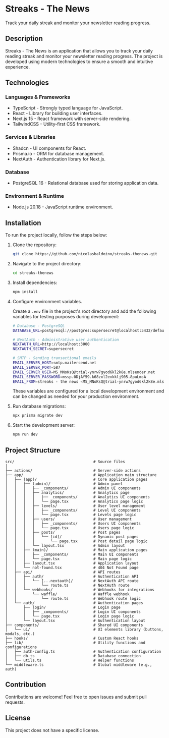# Streaks - The News

Track your daily streak and monitor your newsletter reading progress.

## Description

Streaks - The News is an application that allows you to track your daily reading streak and monitor your newsletter reading progress. The project is developed using modern technologies to ensure a smooth and intuitive experience.

## Technologies

### Languages & Frameworks
- TypeScript - Strongly typed language for JavaScript.
- React - Library for building user interfaces.
- Next.js 15 - React framework with server-side rendering.
- TailwindCSS - Utility-first CSS framework.

### Services & Libraries
- Shadcn - UI components for React.
- Prisma.io - ORM for database management.
- NextAuth - Authentication library for Next.js.

### Database
- PostgreSQL 16 - Relational database used for storing application data.

### Environment & Runtime
- Node.js 20.18 - JavaScript runtime environment.

## Installation

To run the project locally, follow the steps below:

1. Clone the repository:
   ```bash
   git clone https://github.com/nicolasbaldoino/streaks-thenews.git
   ```
2. Navigate to the project directory:
   ```bash
   cd streaks-thenews
   ```
3. Install dependencies:
   ```bash
   npm install
   ```
4. Configure environment variables.

   Create a `.env` file in the project's root directory and add the following variables for testing purposes during development:

   ```bash
   # Database - PostgreSQL
   DATABASE_URL=postgresql://postgres:supersecret@localhost:5432/default

   # NextAuth - Administrative user authentication
   NEXTAUTH_URL=http://localhost:3000
   NEXTAUTH_SECRET=supersecret

   # SMTP - Sending transactional emails
   EMAIL_SERVER_HOST=smtp.mailersend.net
   EMAIL_SERVER_PORT=587
   EMAIL_SERVER_USER=MS_MNoKsQ@trial-ynrw7gyod6kl2k8e.mlsender.net
   EMAIL_SERVER_PASSWORD=mssp.0DjAY59.k68zxl2evkklj905.8puLmsA
   EMAIL_FROM=streaks - the news <MS_MNoKsQ@trial-ynrw7gyod6kl2k8e.mlsender.net>
   ```

   These variables are configured for a local development environment and can be changed as needed for your production environment.

5. Run database migrations:
   ```bash
   npx prisma migrate dev
   ```
6. Start the development server:
   ```bash
   npm run dev
   ```

## Project Structure

```
src/                                   # Source files
│
├── actions/                           # Server-side actions
├── app/                               # Application main structure
│   ├── (app)/                         # Core application pages
│   │   ├── (admin)/                   # Admin panel
│   │   │   ├── _components/           # Admin UI components
│   │   │   ├── analytics/             # Analytics page
│   │   │   │   ├── _components/       # Analytics UI components
│   │   │   │   └── page.tsx           # Analytics page logic
│   │   │   ├── levels/                # User level management
│   │   │   │   ├── _components/       # Level UI components
│   │   │   │   └── page.tsx           # Levels page logic
│   │   │   ├── users/                 # User management
│   │   │   │   ├── _components/       # Users UI components
│   │   │   │   └── page.tsx           # Users page logic
│   │   │   ├── posts/                 # Post pages
│   │   │   │   └── [id]/              # Dynamic post pages
│   │   │   │       └── page.tsx       # Post detail page logic
│   │   │   └── layout.tsx             # Admin layout
│   │   ├── (main)/                    # Main application pages
│   │   │   ├── _components/           # Main UI components
│   │   │   └── page.tsx               # Main page logic
│   │   ├── layout.tsx                 # Application layout
│   │   └── not-found.tsx              # 404 Not Found page
│   ├── api/                           # API routes
│   │   ├── auth/                      # Authentication API
│   │   │   └── [...nextauth]/         # NextAuth API route
│   │   │       └── route.ts           # NextAuth route
│   │   └── webhooks/                  # Webhooks for integrations
│   │       └── waffle/                # Waffle webhook
│   │           └── route.ts           # Webhook route logic
│   └── auth/                          # Authentication pages
│       ├── login/                     # Login page
│       │   ├── _components/           # Login UI components
│       │   └── page.tsx               # Login page logic
│       └── layout.tsx                 # Authentication layout
├── components/                        # Shared UI components
│   └── ui/                            # UI elements library (buttons, modals, etc.)
├── hooks/                             # Custom React hooks
├── lib/                               # Utility functions and configurations
│   ├── auth-config.ts                 # Authentication configuration
│   ├── db.ts                          # Database connection
│   └── utils.ts                       # Helper functions
└── middleware.ts                      # Global middleware (e.g., auth)
```

## Contribution

Contributions are welcome! Feel free to open issues and submit pull requests.

## License

This project does not have a specific license.

